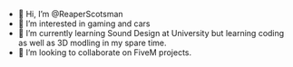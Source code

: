 - 👋 Hi, I’m @ReaperScotsman
- 👀 I’m interested in gaming and cars
- 🌱 I’m currently learning Sound Design at University but learning coding as well as 3D modling in my spare time.
- 💞️ I’m looking to collaborate on FiveM projects.

<!---
ReaperScotsman/ReaperScotsman is a ✨ special ✨ repository because its `README.md` (this file) appears on your GitHub profile.
You can click the Preview link to take a look at your changes.
--->
